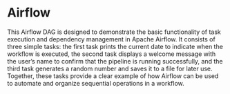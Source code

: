 # Airflow
This Airflow DAG is designed to demonstrate the basic functionality of task execution and dependency management in Apache Airflow. It consists of three simple tasks: the first task prints the current date to indicate when the workflow is executed, the second task displays a welcome message with the user’s name to confirm that the pipeline is running successfully, and the third task generates a random number and saves it to a file for later use. Together, these tasks provide a clear example of how Airflow can be used to automate and organize sequential operations in a workflow.

